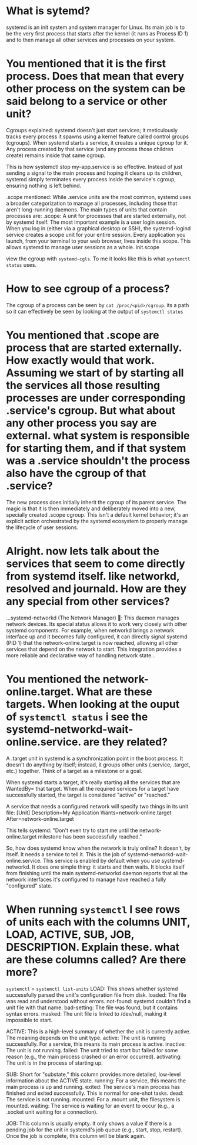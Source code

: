 # What is sytemd?
systemd is an init system and system manager for Linux. Its main job is to be the very first process that starts after the kernel (it runs as Process ID 1) and to then manage all other services and processes on your system.

# You mentioned that it is the first process. Does that mean that every other process on the system can be said belong to a service or other unit? 

Cgroups explained: systemd doesn't just start services; it meticulously tracks every process it spawns using a kernel feature called control groups (cgroups). When systemd starts a service, it creates a unique cgroup for it. Any process created by that service (and any process those children create) remains inside that same cgroup.

This is how systemctl stop my-app.service is so effective. Instead of just sending a signal to the main process and hoping it cleans up its children, systemd simply terminates every process inside the service's cgroup, ensuring nothing is left behind.


.scope mentioned: While .service units are the most common, systemd uses a broader categorization to manage all processes, including those that aren't long-running daemons. The main types of units that contain processes are: .scope: A unit for processes that are started externally, not by systemd itself. The most important example is a user login session. When you log in (either via a graphical desktop or SSH), the systemd-logind service creates a scope unit for your entire session. Every application you launch, from your terminal to your web browser, lives inside this scope. This allows systemd to manage user sessions as a whole.
init.scope

view the cgroup with `systemd-cgls`. To me it looks like this is what `systemctl status` uses.

# How to see cgroup of a process?
The cgroup of a process can be seen by `cat /proc/<pid>/cgroup`. its a path so it can effectively be seen by looking at the output of `systemctl status`

# You mentioned that .scope are process that are started externally. How exactly would that work. Assuming we start of by starting all the services all those resulting processes are under corresponding .service's cgroup. But what about any other process you say are external. what system is responsible for starting them, and if that system was a .service shouldn't the process also have the cgroup of that .service?
The new process does initially inherit the cgroup of its parent service. The magic is that it is then immediately and deliberately moved into a new, specially created .scope cgroup. This isn't a default kernel behavior; it's an explicit action orchestrated by the systemd ecosystem to properly manage the lifecycle of user sessions.

# Alright. now lets talk about the services that seem to come directly from systemd itself. like networkd, resolved and journald. How are they any special from other services?
...systemd-networkd (The Network Manager) 🔌: This daemon manages network devices. Its special status allows it to work very closely with other systemd components. For example, when networkd brings a network interface up and it becomes fully configured, it can directly signal systemd (PID 1) that the network-online.target is now reached, allowing all other services that depend on the network to start. This integration provides a more reliable and declarative way of handling network state...

# You mentioned the network-online.target. What are these targets. When looking at the ouput of `systemctl status` i see the systemd-networkd-wait-online.service. are they related?
A .target unit in systemd is a synchronization point in the boot process. It doesn't do anything by itself; instead, it groups other units (.service, .target, etc.) together. Think of a target as a milestone or a goal.

When systemd starts a target, it's really starting all the services that are WantedBy= that target. When all the required services for a target have successfully started, the target is considered "active" or "reached."

A service that needs a configured network will specify two things in its unit file:
[Unit]
Description=My Application
Wants=network-online.target
After=network-online.target

This tells systemd: "Don't even try to start me until the network-online.target milestone has been successfully reached."

So, how does systemd know when the network is truly online? It doesn't, by itself. It needs a service to tell it. This is the job of systemd-networkd-wait-online.service. This service is enabled by default when you use systemd-networkd. It does one simple thing: it starts and then waits. It blocks itself from finishing until the main systemd-networkd daemon reports that all the network interfaces it's configured to manage have reached a fully "configured" state.

# When running `systemctl` I see rows of units each with the columns UNIT, LOAD, ACTIVE, SUB, JOB, DESCRIPTION. Explain these. what are these columns called? Are there more?
`systemctl` = `systemctl list-units`
LOAD: This shows whether systemd successfully parsed the unit's configuration file from disk.
    loaded: The file was read and understood without errors.
    not-found: systemd couldn't find a unit file with that name.
    bad-setting: The file was found, but it contains syntax errors.
    masked: The unit file is linked to /dev/null, making it impossible to start.

ACTIVE: This is a high-level summary of whether the unit is currently active. The meaning depends on the unit type.
    active: The unit is running successfully. For a service, this means its main process is active.
    inactive: The unit is not running.
    failed: The unit tried to start but failed for some reason (e.g., the main process crashed or an error occurred).
    activating: The unit is in the process of starting up.

SUB: Short for "substate," this column provides more detailed, low-level information about the ACTIVE state.
    running: For a service, this means the main process is up and running.
    exited: The service's main process has finished and exited successfully. This is normal for one-shot tasks.
    dead: The service is not running.
    mounted: For a .mount unit, the filesystem is mounted.
    waiting: The service is waiting for an event to occur (e.g., a .socket unit waiting for a connection).

JOB: This column is usually empty. It only shows a value if there is a pending job for the unit in systemd's job queue (e.g., start, stop, restart). Once the job is complete, this column will be blank again.